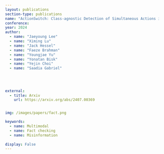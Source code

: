 ```yaml
---
layout: publications
section-type: publications
name: "ActionSwitch: Class-agnostic Detection of Simultaneous Actions in Streaming Videos"
conference: 
year: 2024
author:
  - name: "Jaeyoung Lee"
  - name: "Ximing Lu"
  - name: "Jack Hessel"
  - name: "Faeze Brahman"
  - name: "Youngjae Yu"
  - name: "Yonatan Bisk"
  - name: "Yejin Choi"
  - name: "Saadia Gabriel"
  
  
  
  
external:
  - title: Arxiv
    url: https://arxiv.org/abs/2407.00369


img: /images/papers/fact.png

keywords:
  - name: Multimodal
  - name: Fact checking
  - name: Misinformation
  
display: False
---
```

